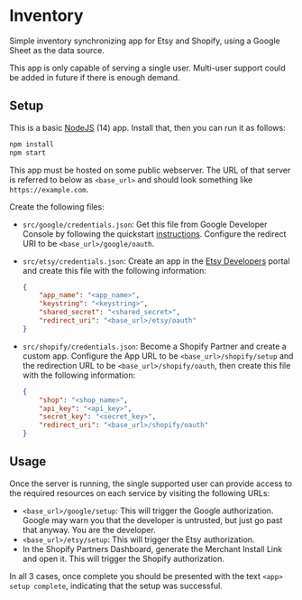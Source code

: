 # Inventory

Simple inventory synchronizing app for Etsy and Shopify, using a Google Sheet as the data source.

This app is only capable of serving a single user. Multi-user support could be added in future if
there is enough demand.

## Setup

This is a basic [NodeJS][] (14) app. Install that, then you can run it as follows:

[NodeJS]: https://nodejs.org

```sh
npm install
npm start
```

This app must be hosted on some public webserver. The URL of that server is referred to below as `<base_url>` and should look something like `https://example.com`.

Create the following files:

*   `src/google/credentials.json`: Get this file from Google Developer Console by following the quickstart [instructions](https://developers.google.com/sheets/api/quickstart/nodejs). Configure the redirect URI to be `<base_url>/google/oauth`.
*   `src/etsy/credentials.json`: Create an app in the [Etsy Developers](https://www.etsy.com/developers/) portal and create this file with the following information:

    ```json
    {
        "app_name": "<app_name>",
        "keystring": "<keystring>",
        "shared_secret": "<shared_secret>",
        "redirect_uri": "<base_url>/etsy/oauth"
    }
    ```
*   `src/shopify/credentials.json`: Become a Shopify Partner and create a custom app. Configure the App URL to be `<base_url>/shopify/setup` and the redirection URL to be `<base_url>/shopify/oauth`, then create this file with the following information:

    ```json
    {
        "shop": "<shop_name>",
        "api_key": "<api_key>",
        "secret_key": "<secret_key>",
        "redirect_uri": "<base_url>/shopify/oauth"
    }
    ```

## Usage

Once the server is running, the single supported user can provide access to the required resources on each service by visiting the following URLs:
*   `<base_url>/google/setup`: This will trigger the Google authorization. Google may warn you that the developer is untrusted, but just go past that anyway. You are the developer.
*   `<base_url>/etsy/setup`: This will trigger the Etsy authorization.
*   In the Shopify Partners Dashboard, generate the Merchant Install Link and open it. This will trigger the Shopify authorization.

In all 3 cases, once complete you should be presented with the text `<app> setup complete`, indicating that the setup was successful.
